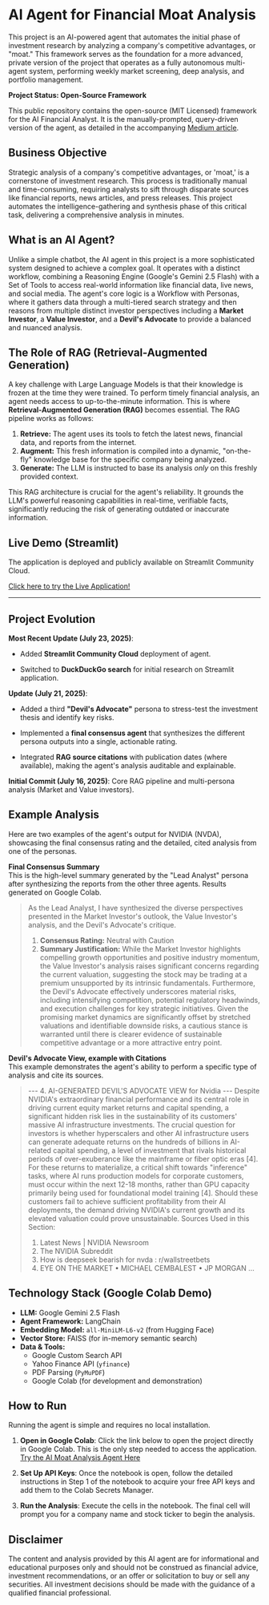 # AI Agent for Financial Moat Analysis

This project is an AI-powered agent that automates the initial phase of investment research by analyzing a company's competitive advantages, or "moat." This framework serves as the foundation for a more advanced, private version of the project that operates as a fully autonomous multi-agent system, performing weekly market screening, deep analysis, and portfolio management.

**Project Status: Open-Source Framework**

This public repository contains the open-source (MIT Licensed) framework for the AI Financial Analyst. It is the manually-prompted, query-driven version of the agent, as detailed in the accompanying [Medium article](https://medium.com/digital-mind/building-a-multi-tool-rag-agent-for-financial-analysis-6d4e667546a4).

## Business Objective

Strategic analysis of a company's competitive advantages, or 'moat,' is a cornerstone of investment research. This process is traditionally manual and time-consuming, requiring analysts to sift through disparate sources like financial reports, news articles, and press releases. This project automates the intelligence-gathering and synthesis phase of this critical task, delivering a comprehensive analysis in minutes.

## What is an AI Agent?

Unlike a simple chatbot, the AI agent in this project is a more sophisticated system designed to achieve a complex goal. It operates with a distinct workflow, combining a Reasoning Engine (Google's Gemini 2.5 Flash) with a Set of Tools to access real-world information like financial data, live news, and social media. The agent's core logic is a Workflow with Personas, where it gathers data through a multi-tiered search strategy and then reasons from multiple distinct investor perspectives including a **Market Investor**, a **Value Investor**, and a **Devil's Advocate** to provide a balanced and nuanced analysis.

## The Role of RAG (Retrieval-Augmented Generation)

A key challenge with Large Language Models is that their knowledge is frozen at the time they were trained. To perform timely financial analysis, an agent needs access to up-to-the-minute information. This is where **Retrieval-Augmented Generation (RAG)** becomes essential. The RAG pipeline works as follows:

1.  **Retrieve:** The agent uses its tools to fetch the latest news, financial data, and reports from the internet.
2.  **Augment:** This fresh information is compiled into a dynamic, "on-the-fly" knowledge base for the specific company being analyzed.
3.  **Generate:** The LLM is instructed to base its analysis *only* on this freshly provided context.

This RAG architecture is crucial for the agent's reliability. It grounds the LLM's powerful reasoning capabilities in real-time, verifiable facts, significantly reducing the risk of generating outdated or inaccurate information.

## Live Demo (Streamlit)

The application is deployed and publicly available on Streamlit Community Cloud.

[Click here to try the Live Application!](https://ai-agent-moat.streamlit.app/)

---

## Project Evolution

**Most Recent Update (July 23, 2025)**:

* Added **Streamlit Community Cloud** deployment of agent.

* Switched to **DuckDuckGo search** for initial research on Streamlit application.

**Update (July 21, 2025)**:

* Added a third **"Devil's Advocate"** persona to stress-test the investment thesis and identify key risks.

* Implemented a **final consensus agent** that synthesizes the different persona outputs into a single, actionable rating.

* Integrated **RAG source citations** with publication dates (where available), making the agent's analysis auditable and explainable.

**Initial Commit (July 16, 2025)**: Core RAG pipeline and multi-persona analysis (Market and Value investors).


## Example Analysis

Here are two examples of the agent's output for NVIDIA (NVDA), showcasing the final consensus rating and the detailed, cited analysis from one of the personas.

**Final Consensus Summary**\
This is the high-level summary generated by the "Lead Analyst" persona after synthesizing the reports from the other three agents. Results generated on Google Colab.

> As the Lead Analyst, I have synthesized the diverse perspectives presented in the Market Investor's outlook, the Value Investor's analysis, and the Devil's Advocate's critique.
> 1.  **Consensus Rating:** Neutral with Caution
> 2.  **Summary Justification:**
>     While the Market Investor highlights compelling growth opportunities and positive industry momentum, the Value Investor's analysis raises significant concerns regarding the current valuation, suggesting the stock may be trading at a premium unsupported by its intrinsic fundamentals. Furthermore, the Devil's Advocate effectively underscores material risks, including intensifying competition, potential regulatory headwinds, and execution challenges for key strategic initiatives. Given the promising market dynamics are significantly offset by stretched valuations and identifiable downside risks, a cautious stance is warranted until there is clearer evidence of sustainable competitive advantage or a more attractive entry point.

**Devil's Advocate View, example with Citations**\
This example demonstrates the agent's ability to perform a specific type of analysis and cite its sources.

> --- 4. AI-GENERATED DEVIL'S ADVOCATE VIEW for Nvidia ---
> Despite NVIDIA's extraordinary financial performance and its central role in driving current equity market returns and capital spending, a significant hidden risk lies in the sustainability of its customers' massive AI infrastructure investments. The crucial question for investors is whether hyperscalers and other AI infrastructure users can generate adequate returns on the hundreds of billions in AI-related capital spending, a level of investment that rivals historical periods of over-exuberance like the mainframe or fiber optic eras [4]. For these returns to materialize, a critical shift towards "inference" tasks, where AI runs production models for corporate customers, must occur within the next 12-18 months, rather than GPU capacity primarily being used for foundational model training [4]. Should these customers fail to achieve sufficient profitability from their AI deployments, the demand driving NVIDIA's current growth and its elevated valuation could prove unsustainable.
> Sources Used in this Section:
> 1. Latest News | NVIDIA Newsroom
> 2. The NVIDIA Subreddit
> 3. How is deepseek bearish for nvda : r/wallstreetbets
> 4. EYE ON THE MARKET • MICHAEL CEMBALEST • JP MORGAN ...


## Technology Stack (Google Colab Demo)

* **LLM:** Google Gemini 2.5 Flash
* **Agent Framework:** LangChain
* **Embedding Model:** `all-MiniLM-L6-v2` (from Hugging Face)
* **Vector Store:** FAISS (for in-memory semantic search)
* **Data & Tools:**
    * Google Custom Search API
    * Yahoo Finance API (`yfinance`)
    * PDF Parsing (`PyMuPDF`)
    * Google Colab (for development and demonstration)

## How to Run

Running the agent is simple and requires no local installation.

1. **Open in Google Colab**:
Click the link below to open the project directly in Google Colab. This is the only step needed to access the application.
[Try the AI Moat Analysis Agent Here](https://colab.research.google.com/github/eriktaylor/ai-agent-moat/blob/main/app.ipynb)

2. **Set Up API Keys**:
Once the notebook is open, follow the detailed instructions in Step 1 of the notebook to acquire your free API keys and add them to the Colab Secrets Manager.

3. **Run the Analysis**:
Execute the cells in the notebook. The final cell will prompt you for a company name and stock ticker to begin the analysis.

## Disclaimer
The content and analysis provided by this AI agent are for informational and educational purposes only and should not be construed as financial advice, investment recommendations, or an offer or solicitation to buy or sell any securities. All investment decisions should be made with the guidance of a qualified financial professional.
